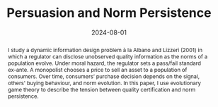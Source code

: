 ---
title: Persuasion and Norm Persistence
summary: How does quality certification affect norm evolution? Under which conditions does it increase consumer welfare? 
date: "2024-08-01"
tags:
- Information Design

# Optional external URL for project (replaces project detail page).
external_link: ""

image:
  caption: A Simple Framework with PyGame
  focal_point: Smart
  
links:
- url_code: ""
  url_pdf: ""
  url_slides: ""

# Slides (optional).
#   Associate this project with Markdown slides.
#   Simply enter your slide deck's filename without extension.
#   E.g. `slides = "example-slides"` references `content/slides/example-slides.md`.
#   Otherwise, set `slides = ""`.
# slides: example


abstract: I study a dynamic information design problem à la Albano and Lizzeri (2001) in which a regulator can disclose unobserved quality information as the norms of a population evolve. Under moral hazard, the regulator sets a pass/fail standard ex-ante. A monopolist chooses a price to sell an asset to a population of consumers. Over time, consumers’ purchase decision depends on the signal, others' buying behaviour, and norm evolution. In this paper, I use evolutionary game theory to describe the tension between quality certification and norm persistence.
---